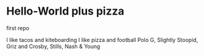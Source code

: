 # Hello-World plus pizza
first repo

I like tacos and kiteboarding
I like pizza and football 
Polo G, Slightly Stoopid, Griz and  Crosby, Stills, Nash & Young
